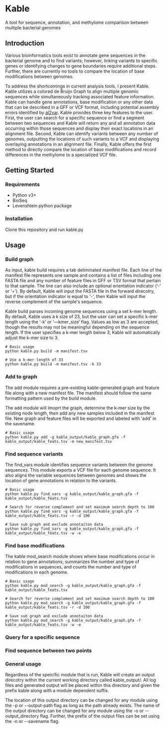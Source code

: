 # Kable
A tool for sequence, annotation, and methylome comparison between multiple bacterial genomes

## Introduction
Various bioinformatics tools exist to annotate gene sequences in the bacterial genome and to find variants; however, linking variants to specific genes or identifying changes to gene boundaries require additional steps. Further, there are currently no tools to compare the location of base modifications between genomes. 

To address the shortcomings in current analysis tools, I present Kable. Kable utilizes a colored de Bruijn Graph to align multiple genomic sequences while simultaneously tracking associated feature information. Kable can handle gene annotations, base modification or any other data that can be described in a GFF or VCF format, including potential assembly errors identified by [al2var](https://github.com/jrhendrix/al2var). Kable provides three key features to the user. First, the user can search for a specific sequence or find a segment between two sequences and Kable will return any and all annotation data occurring within those sequences and display their exact locations in an alignment file. Second, Kable can identify variants between any number of genomes, outputting the locations of such variants to a VCF and displaying overlaying annotations in an alignment file. Finally, Kable offers the first method to directly compare the location of base modifications and record differences in the methylome to a specialized VCF file. 

## Getting Started

### Requirements
* Python v3+
* BioSeq
* Levenshtein python package


### Installation
Clone this repository and run kable.py

## Usage

### Build graph
As input, kable build requires a tab deliminated manifest file. Each line of the manifest file represents one sample and contains a list of files including one FASTA file and any number of feature files in GFF or TSV format that pertain to that sample. The line can also include an optional orientation indicator (‘-‘ or ‘+’). By default, Kable will input the FASTA file in the forward direcotry, but if the orientation indicator is equal to '-', then Kable will input the reverse complement of the sample's sequence. 

Kable build parses incoming genome sequences using a set k-mer length. By default, Kable uses a k size of 23, but the user can set a specific k-mer length using the ‘-k’ or ‘—kmer_size’ flag. Values as low as 3 are accepted, though the results may not be meaningful depending on the sequence length. If the user specifies a k-mer length below 3, Kable will automatically adjust the k-mer size to 3.

```
# Basic usage
python kable.py build -m manifest.tsv 

# Use a k-mer length of 33
python kable.py build -m manifest.tsv -k 33
```


### Add to graph
The add module requires a pre-existing kable-generated graph and feature file along with a new manifest file. The manifest should follow the same formatting pattern used by the build module. 

The add module will imoprt the graph, determine the k-mer size by the existing node length, then add any new samples included in the manifest file. New graph and feature files will be exported and labeled with 'add' in the savename.

```
# Basic usage
python kable.py add -g kable_output/kable_graph.gfa -f kable_output/kable_feats.tsv -m new_manifest.tsv
```

### Find sequence variants
The find_vars module identifies sequence variants between the genome sequences. This module exports a VCF file for each genome sequence. It also aligns the variable sequences between genomes and shows the location of gene annotations in relation to the variants. 


```
# Basic usage
python kable.py find_vars -g kable_output/kable_graph.gfa -f kable_output/kable_feats.tsv

# Search for reverse complement and set maximum search depth to 100
python kable.py find_vars -g kable_output/kable_graph.gfa -f kable_output/kable_feats.tsv -r -d 100

# Save sub graph and exclude annotaiton data
python kable.py find_vars -g kable_output/kable_graph.gfa -f kable_output/kable_feats.tsv -w -e
```


### Find base modifications

The kable mod_search module shows where base modifications occur in relation to gene annotations, summarizes the number and type of modifications in sequences, and counts the number and type of modifications in each genome. 

```
# Basic usage
python kable.py mod_search -g kable_output/kable_graph.gfa -f kable_output/kable_feats.tsv

# Search for reverse complement and set maximum search depth to 100
python kable.py mod_search -g kable_output/kable_graph.gfa -f kable_output/kable_feats.tsv -r -d 100

# Save sub graph and exclude annotaiton data
python kable.py mod_search -g kable_output/kable_graph.gfa -f kable_output/kable_feats.tsv -w -e
```

### Query for a specific sequence

### Find sequence between two points

### General usage
Regardless of the speicific module that is run, Kable will create an output direcotry within the current working directory called kable_output/. All log files and generated output will be placed within this directory and given the prefix kable along with a module dependent suffix. 

The location of this output directory can be changed for any module using the -p or --output-path flag as long as the path already exists. The name of the output directory can be changed for any module using the -o or --output_directory flag. Further, the prefix of the output files can be set using the -n or --savename flag. 





